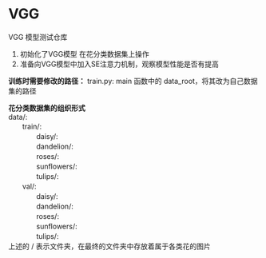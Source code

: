 # VGG
VGG 模型测试仓库
1. 初始化了VGG模型 在花分类数据集上操作
2. 准备向VGG模型中加入SE注意力机制，观察模型性能是否有提高

**训练时需要修改的路径：**
train.py: main 函数中的 data_root，将其改为自己数据集的路径

**花分类数据集的组织形式**  
data/:  
　　train/:  
　　　　daisy/:  
　　　　dandelion/:  
　　　　roses/:  
　　　　sunflowers/:  
　　　　tulips/:  
　　val/:  
　　　　daisy/:  
　　　　dandelion/:  
　　　　roses/:  
　　　　sunflowers/:  
　　　　tulips/:  
上述的 / 表示文件夹，在最终的文件夹中存放着属于各类花的图片
